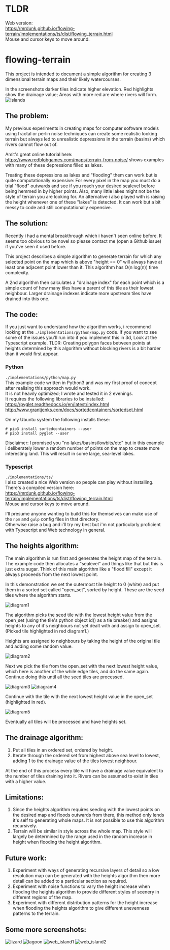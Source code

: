 # TLDR
Web version:  
https://mrdunk.github.io/flowing-terrain/implementations/ts/dist/flowing_terrain.html  
Mouse and cursor keys to move around.

# flowing-terrain
This project is intended to document a simple algorithm for creating 3
dimensional terrain maps and their likely watercourses.

In the screenshots darker tiles indicate higher elevation.
Red highlights show the drainage value; Areas with more red are where rivers will form.
![islands](https://github.com/mrdunk/flowing-terrain/blob/master/assets/watershed.png)

## The problem:
My previous experiments in creating maps for computer software models using
fractal or perlin noise techniques can create some realistic looking terrain but
always led to unrealistic depressions in the terrain (basins) which rivers
cannot flow out of.

Amit's great online tutorial here:
https://www.redblobgames.com/maps/terrain-from-noise/
shows examples with many of these depressions filled as lakes.

Treating these depressions as lakes and "flooding" them can work but is quite
computationally expensive: For every pixel in the map you must do a trial "flood"
outwards and see if you reach your desired sealevel before being hemmed in by
higher points. Also, many little lakes might not be the style of terrain you are
looking for.
An alternative i also played with is raising the height whenever one of these
"lakes" is detected. It can work but a bit messy to code and still
computationally expensive.

## The solution:
Recently i had a mental breakthrough which i haven't seen online before.
It seems too obvious to be novel so please contact me (open a Github issue) if
you've seen it used before.

This project describes a simple algorithm to generate terrain for which any
selected point on the map which is above "height == 0" will always have at
least one adjacent point lower than it.
This algorithm has O(n log(n)) time complexity.

A 2nd algorithm then calculates a "drainage index" for each point which is a
simple count of how many tiles have a parent of this tile as their lowest
neighbour. Larger drainage indexes indicate more upstream tiles have drained
into this one.

## The code:
If you just want to understand how the algorithm works, i recommend looking at
the `./implementations/python/map.py` code.
If you want to see some of the issues you'll run into if you implement this in
3d, Look at the Typescript example. TLDR: Creating polygon faces between points
at heights determined by this algorithm without blocking rivers is a bit harder
than it would first appear.

### Python
`./implementations/python/map.py`  
This example code written in Python3 and was my first proof of concept after
realising this approach would work.  
It is not heavily optimized; I wrote and tested it in 2 evenings.  
It requires the following libraries to be installed:  
https://pyglet.readthedocs.io/en/latest/index.html  
http://www.grantjenks.com/docs/sortedcontainers/sortedset.html  

On my Ubuntu system the following installs these:
```
# pip3 install sortedcontainers --user
# pip3 install pyglet --user
```

Disclaimer: I promised you "no lakes/basins/lowbits/etc" but in this example i
deliberately lower a random number of points on the map to create more
interesting land. This will result in some large, sea-level lakes.

### Typescript
`./implementations/ts/`  
I also created a nice Web version so people can play without installing.  
There's a compiled version here:  
https://mrdunk.github.io/flowing-terrain/implementations/ts/dist/flowing_terrain.html  
Mouse and cursor keys to move around.

I'll presume anyone wanting to build this for themselves can make use of the
`npm` and `gulp` config files in that directory.  
Otherwise raise a bug and i'll try my best but i'm not particularly proficient with
Typescript and Web technology in general.

## The heights algorithm:
The main algorithm is run first and generates the height map of the terrain. The
example code then allocates a "sealevel" and things like that but this is just
extra sugar.
Think of this main algorithm like a "flood fill" except it always proceeds from
the next lowest point.

In this demonstration we set the outermost tile height to 0 (white) and put them
in a sorted set called "open_set", sorted by height. These are the seed tiles
where the algorithm starts.

![diagram1](https://github.com/mrdunk/flowing-terrain/blob/master/assets/diagram1.png)

The algorithm picks the seed tile with the lowest height value from the open_set
(using the tile's python object id() as a tie breaker) and assigns heights to
any of it's neighbours not yet dealt with and assign to open_set.
(Picked tile highlighted in red diagram1.)

Heights are assigned to neighbours by taking the height of the original tile and
adding some random value.



![diagram2](https://github.com/mrdunk/flowing-terrain/blob/master/assets/diagram2.png)

Next we pick the tile from the open_set with the next lowest height value, which
here is another of the while edge tiles, and do the same again.
Continue doing this until all the seed tiles are processed.



![diagram3](https://github.com/mrdunk/flowing-terrain/blob/master/assets/diagram3.png)
![diagram4](https://github.com/mrdunk/flowing-terrain/blob/master/assets/diagram4.png)

Continue with the tile with the next lowest height value in the open_set
(highlighted in red).



![diagram5](https://github.com/mrdunk/flowing-terrain/blob/master/assets/diagram5.png)

Eventually all tiles will be processed and have heights set.



## The drainage algorithm:
1. Put all tiles in an ordered set, ordered by height.
1. Iterate through the ordered set from highest above sea level to lowest, adding 1 to the drainage value of the tiles lowest neighbour.

At the end of this process every tile will have a drainage value equivalent to
the number of tiles draining into it. Rivers can be assumed to exist in tiles
with a higher value.

## Limitations:
1. Since the heights algorithm requires seeding with the lowest points on the desired map and floods outwards from there, this method only lends it's self to generating whole maps. It is not possible to use this algorithm recursively.
1. Terrain will be similar in style across the whole map. This style will largely be determined by the range used in the random increase in height when flooding the height algorithm.

## Future work:
1. Experiment with ways of generating recursive layers of detail so a low resolution map can be generated with the heights algorithm then more detail can be added to a particular section as required.
1. Experiment with noise functions to vary the height increase when flooding the heights algorithm to provide different styles of scenery in different regions of the map.
1. Experiment with different distribution patterns for the height increase when flooding the heights algorithm to give different unevenness patterns to the terrain.

## Some more screenshots:
![lizard](https://github.com/mrdunk/flowing-terrain/blob/master/assets/lizard.png)
![lagoon](https://github.com/mrdunk/flowing-terrain/blob/master/assets/lagoon.png)
![web_island1](https://github.com/mrdunk/flowing-terrain/blob/master/assets/web1.png)
![web_island2](https://github.com/mrdunk/flowing-terrain/blob/master/assets/web2.png)
